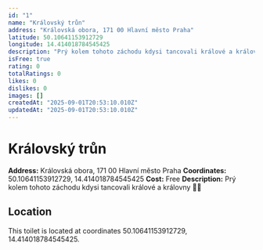 ```yaml
---
id: "1"
name: "Královský trůn"
address: "Královská obora, 171 00 Hlavní město Praha"
latitude: 50.10641153912729
longitude: 14.414018784545425
description: "Prý kolem tohoto záchodu kdysi tancovali králové a královny 💃🕺"
isFree: true
rating: 0
totalRatings: 0
likes: 0
dislikes: 0
images: []
createdAt: "2025-09-01T20:53:10.010Z"
updatedAt: "2025-09-01T20:53:10.010Z"
---
```


# Královský trůn

**Address:** Královská obora, 171 00 Hlavní město Praha
**Coordinates:** 50.10641153912729, 14.414018784545425
**Cost:** Free
**Description:** Prý kolem tohoto záchodu kdysi tancovali králové a královny 💃🕺

## Location
This toilet is located at coordinates 50.10641153912729, 14.414018784545425.
